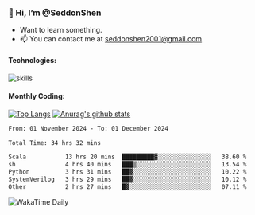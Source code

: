### 👋 Hi, I’m @SeddonShen
- Want to learn something.
- 📫 You can contact me at seddonshen2001@gmail.com

#### Technologies:

![skills](https://skillicons.dev/icons?i=scala,js,html,css,bootstrap,jquery,c,cpp,cloudflare,django,docker,flask,git,github,githubactions,linux,latex,mysql,nodejs,ps,php,pr,py,raspberrypi,redis,unreal,v,vscode,vue,bash)

#### Monthly Coding:
[![Top Langs](https://github-readme-stats.vercel.app/api/top-langs?username=seddonshen&show_icons=true&locale=en&layout=compact&hide=html&langs_count=8)](https://github.com/SeddonShen/)
[![Anurag's github stats](https://github-readme-stats.vercel.app/api?username=SeddonShen&count_private=true&show_icons=true)](https://github.com/anuraghazra/github-readme-stats)
<!--START_SECTION:waka-->

```txt
From: 01 November 2024 - To: 01 December 2024

Total Time: 34 hrs 32 mins

Scala           13 hrs 20 mins  █████████▓░░░░░░░░░░░░░░░   38.60 %
sh              4 hrs 40 mins   ███▒░░░░░░░░░░░░░░░░░░░░░   13.54 %
Python          3 hrs 31 mins   ██▓░░░░░░░░░░░░░░░░░░░░░░   10.22 %
SystemVerilog   3 hrs 29 mins   ██▓░░░░░░░░░░░░░░░░░░░░░░   10.12 %
Other           2 hrs 27 mins   █▓░░░░░░░░░░░░░░░░░░░░░░░   07.11 %
```

<!--END_SECTION:waka-->

![WakaTime Daily](https://wakatime.com/share/@seddon2001/61a7e342-5f12-4fea-bf92-1fac161e97d6.svg)
<!---
SeddonShen/SeddonShen is a ✨ special ✨ repository because its `README.md` (this file) appears on your GitHub profile.
You can click the Preview link to take a look at your changes.
--->
